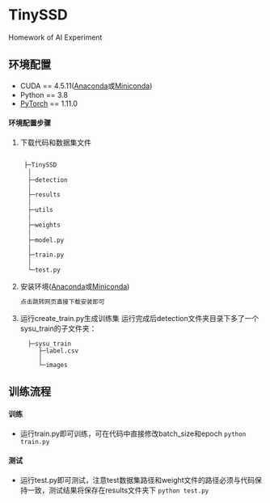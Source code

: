 # TinySSD
Homework of AI Experiment

## 环境配置

- CUDA == 4.5.11([Anaconda](https://www.anaconda.com/)或[Miniconda](https://docs.conda.io/en/latest/miniconda.html#latest-miniconda-installer-links))
- Python == 3.8 
- [PyTorch](https://pytorch.org/) == 1.11.0

#### 环境配置步骤

1. 下载代码和数据集文件

    ```bash
    
     ├─TinySSD
      │  
      ├─detection
      │          
      ├─results
      │    
      ├─utils
      │  
      ├─weights
      │          
      ├─model.py
      │          
      ├─train.py
      │      
      └─test.py
    ```

2. 安装环境([Anaconda](https://www.anaconda.com/)或[Miniconda](https://docs.conda.io/en/latest/miniconda.html#latest-miniconda-installer-links))
    ```bash
    点击跳转网页直接下载安装即可
    ```


3.  运行create_train.py生成训练集
    运行完成后detection文件夹目录下多了一个sysu_train的子文件夹：
    ```     
      ├─sysu_train
         ├─label.csv
         │  
         └─images
    ```
## 训练流程

#### 训练
   - 运行train.py即可训练，可在代码中直接修改batch_size和epoch
    `
    python train.py
    `              
#### 测试
   - 运行test.py即可测试，注意test数据集路径和weight文件的路径必须与代码保持一致，测试结果将保存在results文件夹下
    `
    python test.py
    `
    

